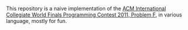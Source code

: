 This repository is a naive implementation of the [ACM International Collegiate World Finals Programming Contest 2011, Problem F](https://github.com/miracode/Machine-Works), in various language, mostly for fun.
